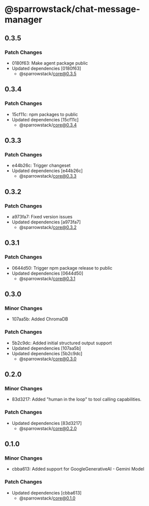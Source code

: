 # @sparrowstack/chat-message-manager

## 0.3.5

### Patch Changes

- 0180f63: Make agent package public
- Updated dependencies [0180f63]
    - @sparrowstack/core@0.3.5

## 0.3.4

### Patch Changes

- 15cf11c: npm packages to public
- Updated dependencies [15cf11c]
    - @sparrowstack/core@0.3.4

## 0.3.3

### Patch Changes

- e44b26c: Trigger changeset
- Updated dependencies [e44b26c]
    - @sparrowstack/core@0.3.3

## 0.3.2

### Patch Changes

- a973fa7: Fixed version issues
- Updated dependencies [a973fa7]
    - @sparrowstack/core@0.3.2

## 0.3.1

### Patch Changes

- 0644d50: Trigger npm package release to public
- Updated dependencies [0644d50]
    - @sparrowstack/core@0.3.1

## 0.3.0

### Minor Changes

- 107aa5b: Added ChromaDB

### Patch Changes

- 5b2c9dc: Added initial structured output support
- Updated dependencies [107aa5b]
- Updated dependencies [5b2c9dc]
    - @sparrowstack/core@0.3.0

## 0.2.0

### Minor Changes

- 83d3217: Added "human in the loop" to tool calling capabilities.

### Patch Changes

- Updated dependencies [83d3217]
    - @sparrowstack/core@0.2.0

## 0.1.0

### Minor Changes

- cbba613: Added support for GoogleGenerativeAI - Gemini Model

### Patch Changes

- Updated dependencies [cbba613]
    - @sparrowstack/core@0.1.0
